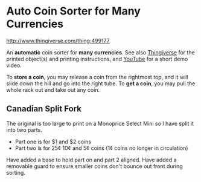 # Auto Coin Sorter for Many Currencies

http://www.thingiverse.com/thing:499177

An **automatic** coin sorter for **many currencies**.
See also [Thingiverse](http://www.thingiverse.com/thing:499177)
for the printed object(s) and printing instructions,
and [YouTube](http://youtu.be/7F2fIF9PNBk) for a short demo video.

To **store a coin**, you may release a coin from the rightmost top,
and it will slide down the hill and go into the right tube.
To **get a coin**, you may pull the whole rack out and take out any coin.


## Canadian Split Fork

The original is too large to print on a Monoprice Select Mini so I have split it into two parts. 

* Part one is for $1 and $2 coins
* Part two is for 25¢ 10¢ and 5¢ coins (1¢ coins no longer in circulation)

Have added a base to hold part on and part 2 aligned. 
Have added a removable guard to ensure smaller coins don't bounce out front during sorting.
